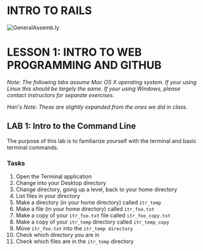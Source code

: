 INTRO TO RAILS
============================

![GeneralAssemb.ly](https://github.com/generalassembly/ga-ruby-on-rails-for-devs/raw/master/images/ga.png "GeneralAssemb.ly")


LESSON 1: INTRO TO WEB PROGRAMMING AND GITHUB
========

*Note: The following labs assume Mac OS X operating system.  If your using Linux this should be largely the same.  If your using Windows, please contact instructors for separate exercises.*

*Hari's Note: These are slightly expanded from the ones we did in class.*

LAB 1: Intro to the Command Line
--------

The purpose of this lab is to familiarize yourself with the terminal and basic terminal commands.

### Tasks

1. Open the Terminal application
2. Change into your Desktop directory
3. Change directory, going up a level, back to your home directory
4. List files in your directory
5. Make a directory (in your home directory) called `itr_temp`
6. Make a file (in your home directory) called `itr_foo.txt`
7. Make a copy of your `itr_foo.txt` file called `itr_foo_copy.txt`
8. Make a copy of your `itr_temp` directory called `itr_temp_copy`
9. Move `itr_foo.txt` into the `itr_temp directory`
10. Check which directory you are in 
11. Check which files are in the `itr_temp` directory